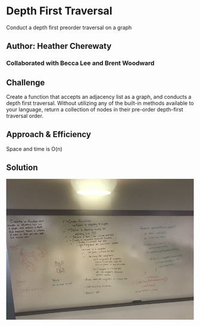 # Depth First Traversal
Conduct a depth first preorder traversal on a graph

## Author:  Heather Cherewaty
### Collaborated with Becca Lee and Brent Woodward

## Challenge
Create a function that accepts an adjacency list as a graph, and conducts a depth first traversal. Without utilizing any of the built-in methods available to your language, return a collection of nodes in their pre-order depth-first traversal order.

## Approach & Efficiency
Space and time is O(n)



## Solution
![Whiteboard](depthFirst.JPG)